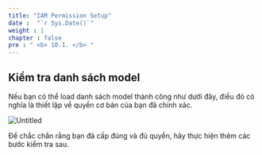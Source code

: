 ```yaml
---
title: "IAM Permission Setup"
date :  "`r Sys.Date()`" 
weight : 1
chapter : false
pre : " <b> 10.1. </b> "
---
```


## Kiểm tra danh sách model

Nếu bạn có thể load danh sách model thành công như dưới đây, điều đó có nghĩa là thiết lập về quyền cơ bản của bạn đã chính xác.

![Untitled](/images/Local%20test%20ce0d4bd8857e41d8b260be36d2383dc9/image%209.png)

Để chắc chắn rằng bạn đã cấp đúng và đủ quyền, hãy thực hiện thêm các bước kiểm tra sau.
